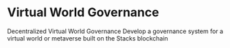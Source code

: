 # Virtual World Governance
 Decentralized Virtual World Governance Develop a governance system for a virtual world or metaverse built on the Stacks blockchain
